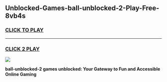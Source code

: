 
## Unblocked-Games-ball-unblocked-2-Play-Free-8vb4s
<h3>
<a href="https://premium76.site?title=ball-unblocked-2&ref=21A">CLICK TO PLAY</a></h3>
<hr>

<h3>
<a href="https://premium76.site?title=ball-unblocked-2&ref=21A">CLICK 2 PLAY</a>
  
</h3>

<a href="https://premium76.site?title=ball-unblocked-2&ref=21A"><img src="https://clearcache.store/games.png"></a>


**ball-unblocked-2 games unblocked: Your Gateway to Fun and Accessible Online Gaming**
